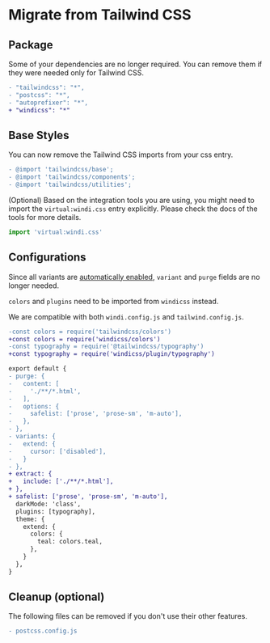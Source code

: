 [auto]: /features/value-auto-infer
[design]: /posts/story

# Migrate from Tailwind CSS

## Package 

Some of your dependencies are no longer required. You can remove them if they were needed only for Tailwind CSS.

```diff package.json
- "tailwindcss": "*",
- "postcss": "*",
- "autoprefixer": "*",
+ "windicss": "*"
```

## Base Styles

You can now remove the Tailwind CSS imports from your css entry.

```diff
- @import 'tailwindcss/base';
- @import 'tailwindcss/components';
- @import 'tailwindcss/utilities';
```

(Optional) Based on the integration tools you are using, you might need to import the `virtual:windi.css` entry explicitly. Please check the docs of the tools for more details.

```js main.js
import 'virtual:windi.css'
```

## Configurations

Since all variants are [automatically enabled][auto], `variant` and `purge` fields are no longer needed.

`colors` and `plugins` need to be imported from `windicss` instead.

We are compatible with both `windi.config.js` and `tailwind.config.js`.

```diff windi.config.js
-const colors = require('tailwindcss/colors')
+const colors = require('windicss/colors')
-const typography = require('@tailwindcss/typography')
+const typography = require('windicss/plugin/typography')

export default {
- purge: {
-   content: [
-     './**/*.html',
-   ],
-   options: {
-     safelist: ['prose', 'prose-sm', 'm-auto'],
-   },
- },
- variants: {
-   extend: {
-     cursor: ['disabled'],
-   }
- },
+ extract: {
+   include: ['./**/*.html'],
+ },
+ safelist: ['prose', 'prose-sm', 'm-auto'],
  darkMode: 'class',
  plugins: [typography],
  theme: {
    extend: {
      colors: {
        teal: colors.teal,
      },
    }
  },
}
```

## Cleanup (optional)

The following files can be removed if you don't use their other features.

```diff
- postcss.config.js
```
